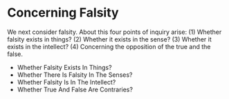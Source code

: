 # Concerning Falsity

We next consider falsity. About this four points of inquiry arise:
(1) Whether falsity exists in things?
(2) Whether it exists in the sense?
(3) Whether it exists in the intellect?
(4) Concerning the opposition of the true and the false.

* Whether Falsity Exists In Things?
* Whether There Is Falsity In The Senses?
* Whether Falsity Is In The Intellect?
* Whether True And False Are Contraries?